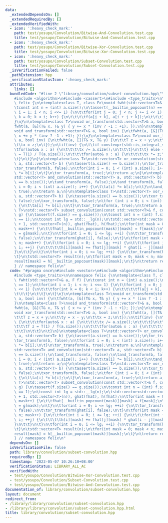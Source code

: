 ```yaml
---
data:
  _extendedDependsOn: []
  _extendedRequiredBy: []
  _extendedVerifiedWith:
  - icon: ':heavy_check_mark:'
    path: test/yosupo/Convolution/Bitwise-And-Convolution.test.cpp
    title: test/yosupo/Convolution/Bitwise-And-Convolution.test.cpp
  - icon: ':heavy_check_mark:'
    path: test/yosupo/Convolution/Bitwise-Xor-Convolution.test.cpp
    title: test/yosupo/Convolution/Bitwise-Xor-Convolution.test.cpp
  - icon: ':heavy_check_mark:'
    path: test/yosupo/Convolution/Subset-Convolution.test.cpp
    title: test/yosupo/Convolution/Subset-Convolution.test.cpp
  _isVerificationFailed: false
  _pathExtension: hpp
  _verificationStatusIcon: ':heavy_check_mark:'
  attributes:
    links: []
  bundledCode: "#line 2 \"library/convolution/subset-convolution.hpp\"\n#include <vector>\n\
    #include <algorithm>\n#include <cassert>\n#include <type_traits>\n\nnamespace\
    \ felix {\n\ntemplate<class T, class F>\nvoid fwht(std::vector<T>& a, F f) {\n\
    \tconst int n = (int) a.size();\n\tassert(__builtin_popcount(n) == 1);\n\tfor(int\
    \ i = 1; i < n; i <<= 1) {\n\t\tfor(int j = 0; j < n; j += i << 1) {\n\t\t\tfor(int\
    \ k = 0; k < i; k++) {\n\t\t\t\tf(a[j + k], a[i + j + k]);\n\t\t\t}\n\t\t}\n\t\
    }\n}\n\ntemplate<class T>\nvoid or_transform(std::vector<T>& a, bool inv) {\n\t\
    fwht(a, [&](T& x, T& y) { y += x * (inv ? -1 : +1); });\n}\n\ntemplate<class T>\n\
    void and_transform(std::vector<T>& a, bool inv) {\n\tfwht(a, [&](T& x, T& y) {\
    \ x += y * (inv ? -1 : +1); });\n}\n\ntemplate<class T>\nvoid xor_transform(std::vector<T>&\
    \ a, bool inv) {\n\tfwht(a, [](T& x, T& y) {\n\t\tT z = x + y;\n\t\ty = x - y;\n\
    \t\tx = z;\n\t});\n\tif(inv) {\n\t\tif constexpr(std::is_integral_v<T>) {\n\t\t\
    \tfor(auto& x : a) {\n\t\t\t\tx /= a.size();\n\t\t\t}\n\t\t} else {\n\t\t\tT z\
    \ = T(1) / T(a.size());\n\t\t\tfor(auto& x : a) {\n\t\t\t\tx *= z;\n\t\t\t}\n\t\
    \t}\n\t}\n}\n\ntemplate<class T>\nstd::vector<T> or_convolution(std::vector<T>\
    \ a, std::vector<T> b) {\n\tassert(a.size() == b.size());\n\tor_transform(a, false);\n\
    \tor_transform(b, false);\n\tfor(int i = 0; i < (int) a.size(); i++) {\n\t\ta[i]\
    \ *= b[i];\n\t}\n\tor_transform(a, true);\n\treturn a;\n}\n\ntemplate<class T>\n\
    std::vector<T> and_convolution(std::vector<T> a, std::vector<T> b) {\n\tassert(a.size()\
    \ == b.size());\n\tand_transform(a, false);\n\tand_transform(b, false);\n\tfor(int\
    \ i = 0; i < (int) a.size(); i++) {\n\t\ta[i] *= b[i];\n\t}\n\tand_transform(a,\
    \ true);\n\treturn a;\n}\n\ntemplate<class T>\nstd::vector<T> xor_convolution(std::vector<T>\
    \ a, std::vector<T> b) {\n\tassert(a.size() == b.size());\n\txor_transform(a,\
    \ false);\n\txor_transform(b, false);\n\tfor (int i = 0; i < (int) a.size(); i++)\
    \ {\n\t\ta[i] *= b[i];\n\t}\n\txor_transform(a, true);\n\treturn a;\n}\n\ntemplate<class\
    \ T>\nstd::vector<T> subset_convolution(const std::vector<T>& f, const std::vector<T>&\
    \ g) {\n\tassert(f.size() == g.size());\n\tconst int n = (int) f.size();\n\tassert(__builtin_popcount(n)\
    \ == 1);\n\tconst int lg = std::__lg(n);\n\tstd::vector<std::vector<T>> fhat(lg\
    \ + 1, std::vector<T>(n)), ghat(fhat), h(fhat);\n\tfor(int mask = 0; mask < n;\
    \ mask++) {\n\t\tfhat[__builtin_popcount(mask)][mask] = f[mask];\n\t\tghat[__builtin_popcount(mask)][mask]\
    \ = g[mask];\n\t}\n\tfor(int i = 0; i <= lg; ++i) {\n\t\tor_transform(fhat[i],\
    \ false);\n\t\tor_transform(ghat[i], false);\n\t}\n\tfor(int mask = 0; mask <\
    \ n; mask++) {\n\t\tfor(int i = 0; i <= lg; ++i) {\n\t\t\tfor(int j = 0; j <=\
    \ i; ++j) {\n\t\t\t\th[i][mask] += fhat[j][mask] * ghat[i - j][mask];\n\t\t\t\
    }\n\t\t}\n\t}\n\tfor(int i = 0; i <= lg; ++i) {\n\t\tor_transform(h[i], true);\n\
    \t}\n\tstd::vector<T> result(n);\n\tfor(int mask = 0; mask < n; mask++) {\n\t\t\
    result[mask] = h[__builtin_popcount(mask)][mask];\n\t}\n\treturn result;\n}\n\n\
    } // namespace felix\n"
  code: "#pragma once\n#include <vector>\n#include <algorithm>\n#include <cassert>\n\
    #include <type_traits>\n\nnamespace felix {\n\ntemplate<class T, class F>\nvoid\
    \ fwht(std::vector<T>& a, F f) {\n\tconst int n = (int) a.size();\n\tassert(__builtin_popcount(n)\
    \ == 1);\n\tfor(int i = 1; i < n; i <<= 1) {\n\t\tfor(int j = 0; j < n; j += i\
    \ << 1) {\n\t\t\tfor(int k = 0; k < i; k++) {\n\t\t\t\tf(a[j + k], a[i + j + k]);\n\
    \t\t\t}\n\t\t}\n\t}\n}\n\ntemplate<class T>\nvoid or_transform(std::vector<T>&\
    \ a, bool inv) {\n\tfwht(a, [&](T& x, T& y) { y += x * (inv ? -1 : +1); });\n\
    }\n\ntemplate<class T>\nvoid and_transform(std::vector<T>& a, bool inv) {\n\t\
    fwht(a, [&](T& x, T& y) { x += y * (inv ? -1 : +1); });\n}\n\ntemplate<class T>\n\
    void xor_transform(std::vector<T>& a, bool inv) {\n\tfwht(a, [](T& x, T& y) {\n\
    \t\tT z = x + y;\n\t\ty = x - y;\n\t\tx = z;\n\t});\n\tif(inv) {\n\t\tif constexpr(std::is_integral_v<T>)\
    \ {\n\t\t\tfor(auto& x : a) {\n\t\t\t\tx /= a.size();\n\t\t\t}\n\t\t} else {\n\
    \t\t\tT z = T(1) / T(a.size());\n\t\t\tfor(auto& x : a) {\n\t\t\t\tx *= z;\n\t\
    \t\t}\n\t\t}\n\t}\n}\n\ntemplate<class T>\nstd::vector<T> or_convolution(std::vector<T>\
    \ a, std::vector<T> b) {\n\tassert(a.size() == b.size());\n\tor_transform(a, false);\n\
    \tor_transform(b, false);\n\tfor(int i = 0; i < (int) a.size(); i++) {\n\t\ta[i]\
    \ *= b[i];\n\t}\n\tor_transform(a, true);\n\treturn a;\n}\n\ntemplate<class T>\n\
    std::vector<T> and_convolution(std::vector<T> a, std::vector<T> b) {\n\tassert(a.size()\
    \ == b.size());\n\tand_transform(a, false);\n\tand_transform(b, false);\n\tfor(int\
    \ i = 0; i < (int) a.size(); i++) {\n\t\ta[i] *= b[i];\n\t}\n\tand_transform(a,\
    \ true);\n\treturn a;\n}\n\ntemplate<class T>\nstd::vector<T> xor_convolution(std::vector<T>\
    \ a, std::vector<T> b) {\n\tassert(a.size() == b.size());\n\txor_transform(a,\
    \ false);\n\txor_transform(b, false);\n\tfor (int i = 0; i < (int) a.size(); i++)\
    \ {\n\t\ta[i] *= b[i];\n\t}\n\txor_transform(a, true);\n\treturn a;\n}\n\ntemplate<class\
    \ T>\nstd::vector<T> subset_convolution(const std::vector<T>& f, const std::vector<T>&\
    \ g) {\n\tassert(f.size() == g.size());\n\tconst int n = (int) f.size();\n\tassert(__builtin_popcount(n)\
    \ == 1);\n\tconst int lg = std::__lg(n);\n\tstd::vector<std::vector<T>> fhat(lg\
    \ + 1, std::vector<T>(n)), ghat(fhat), h(fhat);\n\tfor(int mask = 0; mask < n;\
    \ mask++) {\n\t\tfhat[__builtin_popcount(mask)][mask] = f[mask];\n\t\tghat[__builtin_popcount(mask)][mask]\
    \ = g[mask];\n\t}\n\tfor(int i = 0; i <= lg; ++i) {\n\t\tor_transform(fhat[i],\
    \ false);\n\t\tor_transform(ghat[i], false);\n\t}\n\tfor(int mask = 0; mask <\
    \ n; mask++) {\n\t\tfor(int i = 0; i <= lg; ++i) {\n\t\t\tfor(int j = 0; j <=\
    \ i; ++j) {\n\t\t\t\th[i][mask] += fhat[j][mask] * ghat[i - j][mask];\n\t\t\t\
    }\n\t\t}\n\t}\n\tfor(int i = 0; i <= lg; ++i) {\n\t\tor_transform(h[i], true);\n\
    \t}\n\tstd::vector<T> result(n);\n\tfor(int mask = 0; mask < n; mask++) {\n\t\t\
    result[mask] = h[__builtin_popcount(mask)][mask];\n\t}\n\treturn result;\n}\n\n\
    } // namespace felix\n"
  dependsOn: []
  isVerificationFile: false
  path: library/convolution/subset-convolution.hpp
  requiredBy: []
  timestamp: '2023-05-07 10:26:10+08:00'
  verificationStatus: LIBRARY_ALL_AC
  verifiedWith:
  - test/yosupo/Convolution/Bitwise-Xor-Convolution.test.cpp
  - test/yosupo/Convolution/Subset-Convolution.test.cpp
  - test/yosupo/Convolution/Bitwise-And-Convolution.test.cpp
documentation_of: library/convolution/subset-convolution.hpp
layout: document
redirect_from:
- /library/library/convolution/subset-convolution.hpp
- /library/library/convolution/subset-convolution.hpp.html
title: library/convolution/subset-convolution.hpp
---
```

